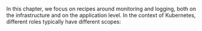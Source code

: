 In this chapter, we focus on recipes around monitoring and logging, both on the infrastructure and on the application level. In the context of Kubernetes, different roles typically have different scopes: